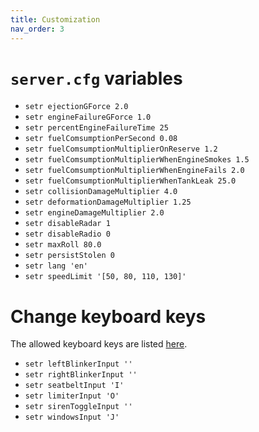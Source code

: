 ```yaml
---
title: Customization
nav_order: 3
---
```


# `server.cfg` variables

- `setr ejectionGForce 2.0`
- `setr engineFailureGForce 1.0`
- `setr percentEngineFailureTime 25`
- `setr fuelComsumptionPerSecond 0.08`
- `setr fuelComsumptionMultiplierOnReserve 1.2`
- `setr fuelComsumptionMultiplierWhenEngineSmokes 1.5`
- `setr fuelComsumptionMultiplierWhenEngineFails 2.0`
- `setr fuelComsumptionMultiplierWhenTankLeak 25.0`
- `setr collisionDamageMultiplier 4.0`
- `setr deformationDamageMultiplier 1.25`
- `setr engineDamageMultiplier 2.0`
- `setr disableRadar 1`
- `setr disableRadio 0`
- `setr maxRoll 80.0`
- `setr persistStolen 0`
- `setr lang 'en'`
- `setr speedLimit '[50, 80, 110, 130]'`

# Change keyboard keys

The allowed keyboard keys are listed [here](https://docs.fivem.net/docs/game-references/input-mapper-parameter-ids/keyboard/).

- `setr leftBlinkerInput ''`
- `setr rightBlinkerInput ''`
- `setr seatbeltInput 'I'`
- `setr limiterInput 'O'`
- `setr sirenToggleInput ''`
- `setr windowsInput 'J'`
